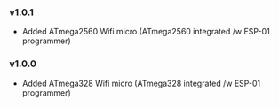 ### v1.0.1
- Added ATmega2560 Wifi micro (ATmega2560 integrated /w ESP-01 programmer)

### v1.0.0
- Added ATmega328 Wifi micro (ATmega328 integrated /w ESP-01 programmer)
